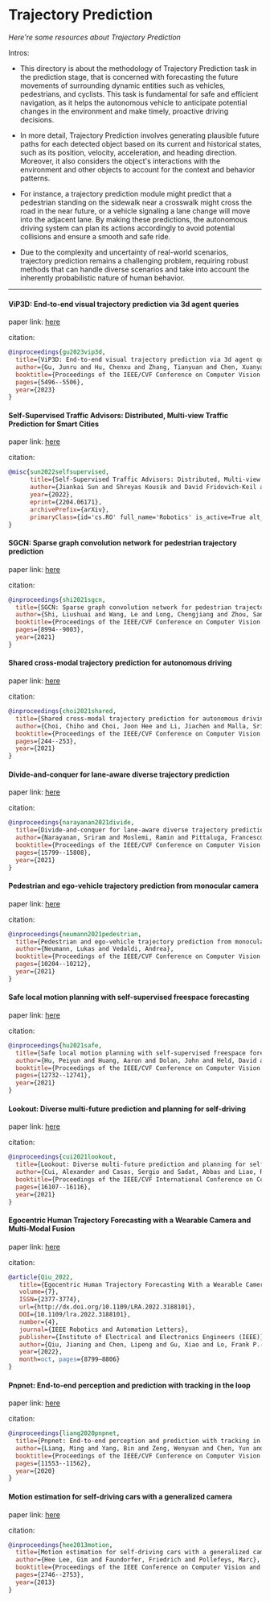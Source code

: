 # Trajectory Prediction
*Here're some resources about Trajectory Prediction*

Intros:
* This directory is about the methodology of Trajectory Prediction task in the prediction stage, that is concerned with forecasting the future movements of surrounding dynamic entities such as vehicles, pedestrians, and cyclists. This task is fundamental for safe and efficient navigation, as it helps the autonomous vehicle to anticipate potential changes in the environment and make timely, proactive driving decisions.


* In more detail, Trajectory Prediction involves generating plausible future paths for each detected object based on its current and historical states, such as its position, velocity, acceleration, and heading direction. Moreover, it also considers the object's interactions with the environment and other objects to account for the context and behavior patterns.

* For instance, a trajectory prediction module might predict that a pedestrian standing on the sidewalk near a crosswalk might cross the road in the near future, or a vehicle signaling a lane change will move into the adjacent lane. By making these predictions, the autonomous driving system can plan its actions accordingly to avoid potential collisions and ensure a smooth and safe ride.

* Due to the complexity and uncertainty of real-world scenarios, trajectory prediction remains a challenging problem, requiring robust methods that can handle diverse scenarios and take into account the inherently probabilistic nature of human behavior.

---

#### ViP3D: End-to-end visual trajectory prediction via 3d agent queries

paper link: [here](http://openaccess.thecvf.com/content/CVPR2023/papers/Gu_ViP3D_End-to-End_Visual_Trajectory_Prediction_via_3D_Agent_Queries_CVPR_2023_paper.pdf)

citation: 
```bibtex
@inproceedings{gu2023vip3d,
  title={ViP3D: End-to-end visual trajectory prediction via 3d agent queries},
  author={Gu, Junru and Hu, Chenxu and Zhang, Tianyuan and Chen, Xuanyao and Wang, Yilun and Wang, Yue and Zhao, Hang},
  booktitle={Proceedings of the IEEE/CVF Conference on Computer Vision and Pattern Recognition},
  pages={5496--5506},
  year={2023}
}
```
    
#### Self-Supervised Traffic Advisors: Distributed, Multi-view Traffic Prediction for Smart Cities

paper link: [here](https://arxiv.org/pdf/2204.06171)

citation:

```bibtex
@misc{sun2022selfsupervised,
      title={Self-Supervised Traffic Advisors: Distributed, Multi-view Traffic Prediction for Smart Cities}, 
      author={Jiankai Sun and Shreyas Kousik and David Fridovich-Keil and Mac Schwager},
      year={2022},
      eprint={2204.06171},
      archivePrefix={arXiv},
      primaryClass={id='cs.RO' full_name='Robotics' is_active=True alt_name=None in_archive='cs' is_general=False description='Roughly includes material in ACM Subject Class I.2.9.'}
}
```

#### SGCN: Sparse graph convolution network for pedestrian trajectory prediction

paper link: [here](https://openaccess.thecvf.com/content/CVPR2021/papers/Shi_SGCN_Sparse_Graph_Convolution_Network_for_Pedestrian_Trajectory_Prediction_CVPR_2021_paper.pdf)

citation: 
```bibtex
@inproceedings{shi2021sgcn,
  title={SGCN: Sparse graph convolution network for pedestrian trajectory prediction},
  author={Shi, Liushuai and Wang, Le and Long, Chengjiang and Zhou, Sanping and Zhou, Mo and Niu, Zhenxing and Hua, Gang},
  booktitle={Proceedings of the IEEE/CVF Conference on Computer Vision and Pattern Recognition},
  pages={8994--9003},
  year={2021}
}
```
    

#### Shared cross-modal trajectory prediction for autonomous driving

paper link: [here](http://openaccess.thecvf.com/content/CVPR2021/papers/Choi_Shared_Cross-Modal_Trajectory_Prediction_for_Autonomous_Driving_CVPR_2021_paper.pdf)

citation: 
```bibtex
@inproceedings{choi2021shared,
  title={Shared cross-modal trajectory prediction for autonomous driving},
  author={Choi, Chiho and Choi, Joon Hee and Li, Jiachen and Malla, Srikanth},
  booktitle={Proceedings of the IEEE/CVF Conference on Computer Vision and Pattern Recognition},
  pages={244--253},
  year={2021}
}
```
    

#### Divide-and-conquer for lane-aware diverse trajectory prediction

paper link: [here](https://openaccess.thecvf.com/content/CVPR2021/papers/Narayanan_Divide-and-Conquer_for_Lane-Aware_Diverse_Trajectory_Prediction_CVPR_2021_paper.pdf)

citation: 
```bibtex
@inproceedings{narayanan2021divide,
  title={Divide-and-conquer for lane-aware diverse trajectory prediction},
  author={Narayanan, Sriram and Moslemi, Ramin and Pittaluga, Francesco and Liu, Buyu and Chandraker, Manmohan},
  booktitle={Proceedings of the IEEE/CVF Conference on Computer Vision and Pattern Recognition},
  pages={15799--15808},
  year={2021}
}
```

#### Pedestrian and ego-vehicle trajectory prediction from monocular camera

paper link: [here](https://openaccess.thecvf.com/content/CVPR2021/papers/Neumann_Pedestrian_and_Ego-Vehicle_Trajectory_Prediction_From_Monocular_Camera_CVPR_2021_paper.pdf)

citation: 
```bibtex
@inproceedings{neumann2021pedestrian,
  title={Pedestrian and ego-vehicle trajectory prediction from monocular camera},
  author={Neumann, Lukas and Vedaldi, Andrea},
  booktitle={Proceedings of the IEEE/CVF Conference on Computer Vision and Pattern Recognition},
  pages={10204--10212},
  year={2021}
}
```

#### Safe local motion planning with self-supervised freespace forecasting

paper link: [here](http://openaccess.thecvf.com/content/CVPR2021/papers/Hu_Safe_Local_Motion_Planning_With_Self-Supervised_Freespace_Forecasting_CVPR_2021_paper.pdf)

citation: 
```bibtex
@inproceedings{hu2021safe,
  title={Safe local motion planning with self-supervised freespace forecasting},
  author={Hu, Peiyun and Huang, Aaron and Dolan, John and Held, David and Ramanan, Deva},
  booktitle={Proceedings of the IEEE/CVF Conference on Computer Vision and Pattern Recognition},
  pages={12732--12741},
  year={2021}
}
```

#### Lookout: Diverse multi-future prediction and planning for self-driving

paper link: [here](http://openaccess.thecvf.com/content/ICCV2021/papers/Cui_LookOut_Diverse_Multi-Future_Prediction_and_Planning_for_Self-Driving_ICCV_2021_paper.pdf)

citation: 
```bibtex
@inproceedings{cui2021lookout,
  title={Lookout: Diverse multi-future prediction and planning for self-driving},
  author={Cui, Alexander and Casas, Sergio and Sadat, Abbas and Liao, Renjie and Urtasun, Raquel},
  booktitle={Proceedings of the IEEE/CVF International Conference on Computer Vision},
  pages={16107--16116},
  year={2021}
}
```


#### Egocentric Human Trajectory Forecasting with a Wearable Camera and Multi-Modal Fusion

paper link: [here](https://arxiv.org/pdf/2111.00993)

citation:

```bibtex
@article{Qiu_2022,
   title={Egocentric Human Trajectory Forecasting With a Wearable Camera and Multi-Modal Fusion},
   volume={7},
   ISSN={2377-3774},
   url={http://dx.doi.org/10.1109/LRA.2022.3188101},
   DOI={10.1109/lra.2022.3188101},
   number={4},
   journal={IEEE Robotics and Automation Letters},
   publisher={Institute of Electrical and Electronics Engineers (IEEE)},
   author={Qiu, Jianing and Chen, Lipeng and Gu, Xiao and Lo, Frank P.-W. and Tsai, Ya-Yen and Sun, Jiankai and Liu, Jiaqi and Lo, Benny},
   year={2022},
   month=oct, pages={8799–8806} 
}
```
    
#### Pnpnet: End-to-end perception and prediction with tracking in the loop

paper link: [here](https://openaccess.thecvf.com/content_CVPR_2020/papers/Liang_PnPNet_End-to-End_Perception_and_Prediction_With_Tracking_in_the_Loop_CVPR_2020_paper.pdf)

citation: 
```bibtex
@inproceedings{liang2020pnpnet,
  title={Pnpnet: End-to-end perception and prediction with tracking in the loop},
  author={Liang, Ming and Yang, Bin and Zeng, Wenyuan and Chen, Yun and Hu, Rui and Casas, Sergio and Urtasun, Raquel},
  booktitle={Proceedings of the IEEE/CVF Conference on Computer Vision and Pattern Recognition},
  pages={11553--11562},
  year={2020}
}
```
    
    
    
#### Motion estimation for self-driving cars with a generalized camera

paper link: [here](https://openaccess.thecvf.com/content_cvpr_2013/papers/Lee_Motion_Estimation_for_2013_CVPR_paper.pdf)

citation: 
```bibtex
@inproceedings{hee2013motion,
  title={Motion estimation for self-driving cars with a generalized camera},
  author={Hee Lee, Gim and Faundorfer, Friedrich and Pollefeys, Marc},
  booktitle={Proceedings of the IEEE Conference on Computer Vision and Pattern Recognition},
  pages={2746--2753},
  year={2013}
}
```

